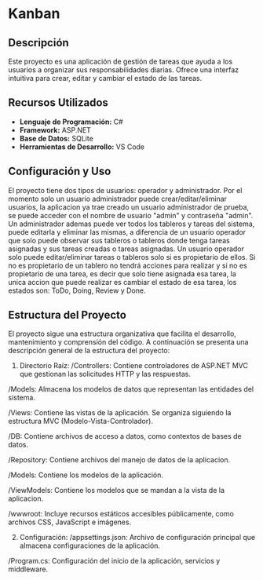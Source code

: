 # Kanban

## Descripción
Este proyecto es una aplicación de gestión de tareas que ayuda a los usuarios a organizar sus responsabilidades diarias. Ofrece una interfaz intuitiva para crear, editar y cambiar el estado de las tareas.

## Recursos Utilizados
- **Lenguaje de Programación:** C#
- **Framework:** ASP.NET
- **Base de Datos:** SQLite
- **Herramientas de Desarrollo:** VS Code

## Configuración y Uso
El proyecto tiene dos tipos de usuarios: operador y administrador. Por el momento solo un usuario administrador puede crear/editar/eliminar usuarios, la aplicacion ya trae creado un usuario administrador de prueba, se puede acceder con el nombre de usuario "admin" y contraseña "admin". Un administrador ademas puede ver todos los tableros y tareas del sistema, puede editarla y eliminar las mismas, a diferencia de un usuario operador que solo puede observar sus tableros o tableros donde tenga tareas asignadas y sus tareas creadas o tareas asignadas. Un usuario operador solo puede editar/eliminar tareas o tableros solo si es propietario de ellos. Si no es propietario de un tablero no tendrá acciones para realizar y si no es propietario de una tarea, es decir que solo tiene asignada esa tarea, la unica accion que puede realizar es cambiar el estado de esa tarea, los estados son: ToDo, Doing, Review y Done.


## Estructura del Proyecto
El proyecto sigue una estructura organizativa que facilita el desarrollo, mantenimiento y comprensión del código. A continuación se presenta una descripción general de la estructura del proyecto:

1. Directorio Raíz:
/Controllers: Contiene controladores de ASP.NET MVC que gestionan las solicitudes HTTP y las respuestas.

/Models: Almacena los modelos de datos que representan las entidades del sistema.

/Views: Contiene las vistas de la aplicación. Se organiza siguiendo la estructura MVC (Modelo-Vista-Controlador).

/DB: Contiene archivos de acceso a datos, como contextos de bases de datos.

/Repository: Contiene archivos del manejo de datos de la aplicacion.

/Models: Contiene los modelos de la aplicación.

/ViewModels: Contiene los modelos que se mandan a la vista de la aplicacion.

/wwwroot: Incluye recursos estáticos accesibles públicamente, como archivos CSS, JavaScript e imágenes.


2. Configuración:
/appsettings.json: Archivo de configuración principal que almacena configuraciones de la aplicación.

/Program.cs: Configuración del inicio de la aplicación, servicios y middleware.





